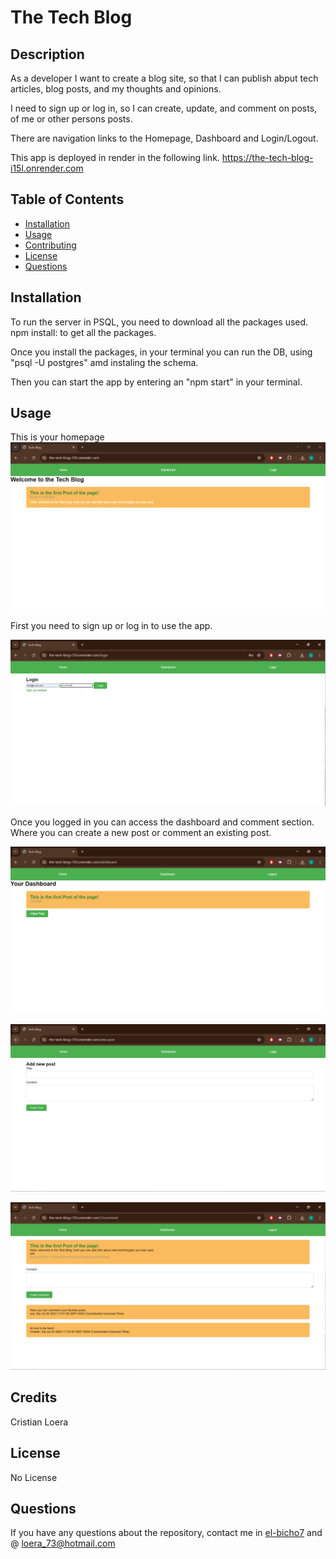 
  # The Tech Blog  

  ## Description 
  As a developer I want to create a blog site, so that I can publish abput tech articles, blog posts, and my thoughts and opinions. 

  I need to sign up or log in, so I can create, update, and comment on posts, of me or other persons posts. 

  There are navigation links to the Homepage, Dashboard and Login/Logout. 

  This app is deployed in render in the following link. https://the-tech-blog-i15l.onrender.com 

  ## Table of Contents 
  - [Installation](#installation)
  - [Usage](#usage)
  - [Contributing](#contributing)
  - [License](#license)
  - [Questions](#questions)

  ## Installation 
  To run the server in PSQL, you need to download all the packages used. 
  npm install: to get all the packages.
  
  Once you install the packages, in your terminal you can run the DB, using "psql -U postgres" amd instaling the schema. 

  Then you can start the app by entering an "npm start" in your terminal.

  ## Usage
  This is your homepage
  ![Homepage](image.png)
  
  First you need to sign up or log in to use the app.

  ![Login page](image-1.png)

  Once you logged in you can access the dashboard and comment section. Where you can create a new post or comment an existing post.

  ![Dashboard page](image-2.png)

  ![Create new post](image-4.png)

  ![Comment post](image-3.png)

  ## Credits
  Cristian Loera

  ## License
  No License
  

  ## Questions
  If you have any questions about the repository, contact me in [el-bicho7](https://github.com/el-bicho7) and @ loera_73@hotmail.com
 
  